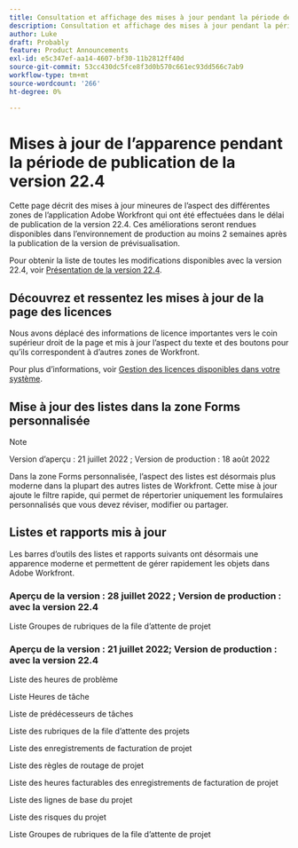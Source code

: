 ```yaml
---
title: Consultation et affichage des mises à jour pendant la période de publication de la version 22.4
description: Consultation et affichage des mises à jour pendant la période de publication de la version 22.4
author: Luke
draft: Probably
feature: Product Announcements
exl-id: e5c347ef-aa14-4607-bf30-11b2812ff40d
source-git-commit: 53cc430dc5fce8f3d0b570c661ec93dd566c7ab9
workflow-type: tm+mt
source-wordcount: '266'
ht-degree: 0%

---
```


# Mises à jour de l’apparence pendant la période de publication de la version 22.4

Cette page décrit des mises à jour mineures de l’aspect des différentes zones de l’application Adobe Workfront qui ont été effectuées dans le délai de publication de la version 22.4. Ces améliorations seront rendues disponibles dans l’environnement de production au moins 2 semaines après la publication de la version de prévisualisation.

Pour obtenir la liste de toutes les modifications disponibles avec la version 22.4, voir [Présentation de la version 22.4](/help/quicksilver/product-announcements/product-releases/22.4-release-activity/22-4-release-overview.md).

## Découvrez et ressentez les mises à jour de la page des licences

Nous avons déplacé des informations de licence importantes vers le coin supérieur droit de la page et mis à jour l’aspect du texte et des boutons pour qu’ils correspondent à d’autres zones de Workfront.

Pour plus d’informations, voir [Gestion des licences disponibles dans votre système](/help/quicksilver/administration-and-setup/get-started-wf-administration/manage-available-licenses-in-your-system.md).

## Mise à jour des listes dans la zone Forms personnalisée

>[!NOTE]
>
>Version d’aperçu : 21 juillet 2022 ; Version de production : 18 août 2022

Dans la zone Forms personnalisée, l’aspect des listes est désormais plus moderne dans la plupart des autres listes de Workfront. Cette mise à jour ajoute le filtre rapide, qui permet de répertorier uniquement les formulaires personnalisés que vous devez réviser, modifier ou partager.

## Listes et rapports mis à jour

Les barres d’outils des listes et rapports suivants ont désormais une apparence moderne et permettent de gérer rapidement les objets dans Adobe Workfront.

### Aperçu de la version : 28 juillet 2022 ; Version de production : avec la version 22.4

Liste Groupes de rubriques de la file d’attente de projet

### Aperçu de la version : 21 juillet 2022; Version de production : avec la version 22.4

Liste des heures de problème

Liste Heures de tâche

Liste de prédécesseurs de tâches

Liste des rubriques de la file d’attente des projets

Liste des enregistrements de facturation de projet

Liste des règles de routage de projet

Liste des heures facturables des enregistrements de facturation de projet

Liste des lignes de base du projet

Liste des risques du projet

Liste Groupes de rubriques de la file d’attente de projet
